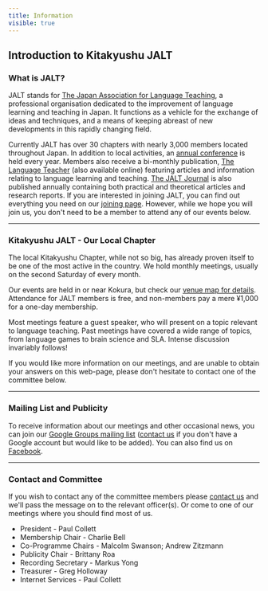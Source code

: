 ```yaml
---
title: Information
visible: true
---
```


<h2>Introduction to Kitakyushu JALT</h2>
<h3>What is JALT?</h3>
<p>
JALT stands for <a href="http://jalt.org" title="National web site for JALT">The Japan Association for Language Teaching</a>, a professional organisation dedicated to the improvement of language learning and teaching in Japan. It functions as a vehicle for the exchange of ideas and techniques, and a means of keeping abreast of new developments in this rapidly changing field. 
</p>
<p>
Currently JALT has over 30 chapters with nearly 3,000 members located throughout Japan. In addition to local activities, an <a href="https://jalt.org/main/conference" title="Link to our annual conference web site">annual conference</a> is held every year. Members also receive a bi-monthly publication, <a href="https://www.jalt-publications.org/tlt/" title="Web site for The Language Teacher">The Language Teacher</a> (also available online) featuring articles and information relating to language learning and teaching. <a href="https://www.jalt.org/jj/" title="Web site for the JALT Journal">The JALT Journal</a> is also published annually containing both practical and theoretical articles and research reports. If you are interested in joining JALT, you can find out everything you need on our <a href="https://jalt.org/chapters/kq/join" title="information on how to join">joining page</a>. However, while we hope you will join us, you don't need to be a member to attend any of our events below. 
</p>
<hr />
<h3>Kitakyushu JALT - Our Local Chapter</h3>
<p>
The local Kitakyushu Chapter, while not so big, has already proven itself to be one of the most active in the country. We hold monthly meetings, usually on the second Saturday of every month.
</p>
<p>
Our events are held in or near Kokura, but check our <a href="location" title="getting to JALT">venue map for details</a>. Attendance for JALT members is free, and non-members pay a mere &yen;1,000 for a one-day membership. 
</p>
<p>
Most meetings feature a guest speaker, who will present on a topic relevant to language teaching. Past meetings have covered a wide range of topics, from language games to brain science and SLA. Intense discussion invariably follows! 
</p>
<p>
If you would like more information on our meetings, and are unable to obtain your answers on this web-page, please don't hesitate to contact one of the committee below. 
</p>
<hr />
<h3>Mailing List and Publicity</h3>
<p>
To receive information about our meetings and other occasional news, you can join our <a href="https://groups.google.com/a/jalt.org/g/kqjalt-publicity">Google Groups mailing list</a> (<a href="https://jalt.org/email/node/15/field_group_email">contact us</a> if you don't have a Google account but would like to be added). You can also find us on <a href="https://www.facebook.com/groups/kqjalt/">Facebook</a>.
</p>
<hr />
<h3>Contact and Committee</h3>
<p>
If you wish to contact any of the committee members please <a href="https://jalt.org/email/node/15/field_group_email">contact us</a> and we'll pass the message on to the relevant officer(s). Or come to one of our meetings where you should find most of us.
</p>
<ul>
<li>President - Paul Collett </li>
<li>Membership Chair - Charlie Bell</li>
<li>Co-Programme Chairs - Malcolm Swanson; Andrew Zitzmann</li>
<li>Publicity Chair - Brittany Roa</li>
<li>Recording Secretary - Markus Yong</li>
<li>Treasurer - Greg Holloway</li>
<li> Internet Services - Paul Collett</li>
</ul>